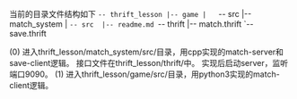 当前的目录文件结构如下
`-- thrift_lesson
    |-- game
    |   `-- src
    |-- match_system
    |   `-- src 
    |-- readme.md
    `-- thrift
        |-- match.thrift
        `-- save.thrift

(0) 进入thrift_lesson/match_system/src/目录，用cpp实现的match-server和save-client逻辑。
接口文件在thrift_lesson/thrift/中。
实现后启动server，监听端口9090。
(1) 进入thrift_lesson/game/src/目录，用python3实现的match-client逻辑。
